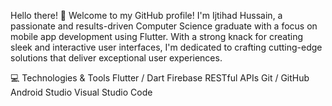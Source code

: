 Hello there! 👋
Welcome to my GitHub profile! I'm Ijtihad Hussain, a passionate and results-driven Computer Science graduate with a focus on mobile app development using Flutter. With a strong knack for creating sleek and interactive user interfaces, I'm dedicated to crafting cutting-edge solutions that deliver exceptional user experiences.

💻 Technologies & Tools
Flutter / Dart
Firebase
RESTful APIs
Git / GitHub
Android Studio
Visual Studio Code
